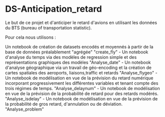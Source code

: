 # DS-Anticipation_retard
Le but de ce projet et d'anticiper le retard d'avions en utilisant les données du BTS (bureau of transportation statistic).

Pour cela nous utilisons :

 Un notebook de création de datasets encodés et moyennés à partir de la base de données préalablement "agrégée"
		         "create_fly"
		       - Un notebook d'analyse du temps via des modèles de regression simple et des représentations graphiques des modèles
		         "Analyse_date"
		       - Un notebook d'analyse géographique via un travail de géo-encoding et la création de cartes spatiales des                                  aeroports, liaisons,traffic et retards
		         "Analyse_flygeo"
		       - Un notebook de modélisation en vue de la prévision du retard numérique incorporant progressivement les                                    différentes variables et tenant compte des trois régimes de temps.
		       	 "Analyse_delaynum"
		       - Un notebook de modélisation en vue de la prévision de la probabilité de retard pour des retards modérés.
		         "Analyse_isdelay"
		       - Un notebook de modélisation en vue de la prévision de la probabilité de gros retard, d'annulation ou de                                    déviation.
			 "Analyse_problem"		 
             
             
